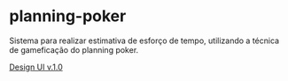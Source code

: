 # planning-poker
Sistema para realizar estimativa de esforço de tempo, utilizando a técnica de gameficação do planning poker.


[Design UI v.1.0](https://www.figma.com/file/SCO2fcfXLd0Md8DChMV0ag/Plainning-Poker?type=design&node-id=0-1&mode=design)